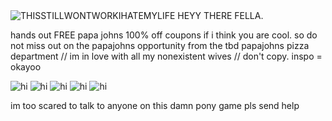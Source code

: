 <img src="https://64.media.tumblr.com/097e3c5088472adaf3c391344ce4354d/20ad7ce210322269-ab/s540x810/e4cc530fa65f235a5f22c6ed292b32dc88e779a3.gifv" alt="THISSTILLWONTWORKIHATEMYLIFE" /> 
HEYY THERE FELLA.

hands out FREE papa johns 100% off coupons if i think you are cool. so do not miss out on the papajohns opportunity from the tbd papajohns pizza department
// im in love with all my nonexistent wives
// don't copy. inspo = okayoo

<img src="https://64.media.tumblr.com/6f4a7f8e1c63a082daa5533de4c2d410/2f07815ff4d56326-80/s100x200/9080aae94eb8203a41da79edeeb2f3b0bd13afb7.pnj" alt="hi" /> 
<img src="https://64.media.tumblr.com/e99623f856100416abe1302172df14b2/fab00b795750657b-4c/s100x200/6f056f1f64bb411dfbfccfdacb8fb5ff4cabfb49.webp" alt="hi" />
<img src="https://64.media.tumblr.com/743e6a3861136282086ea3ad31d569aa/9f7c912a5db819ea-fc/s100x200/cd419d225aa04e3cb9c541d24782e1f8bef3114f.gifv" alt="hi" />
<img src="https://64.media.tumblr.com/bcf5e116ee5423f6b0ec1575873f3716/9f7c912a5db819ea-cf/s100x200/bfdb0cb3de0573eec706105ee3d13bd2e53e25a4.gifv" alt="hi" />
<img src="https://64.media.tumblr.com/ce47c834bccaebb0561d22fa87df5f57/f1c43a8a27f8c7ad-48/s100x200/ba414a72b85f9eb4288b57d9a69162530fb923bb.gifv" alt="hi" />

im too scared to talk to anyone on this damn pony game pls send help

